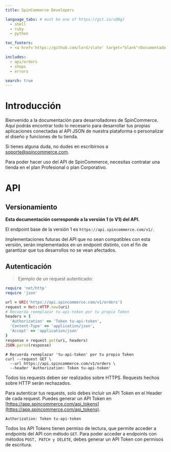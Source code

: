 ```yaml
---
title: SpinCommerce Developers

language_tabs: # must be one of https://git.io/vQNgJ
  - shell
  - ruby
  - python

toc_footers:
  - <a href='https://github.com/lord/slate' target="blank">Documentado con Slate</a>

includes:
  - api/orders
  - shops
  - errors

search: true
---
```


# Introducción

Bienvenido a la documentación para desarrolladores de SpinCommerce. Aquí podrás encontrar todo lo necesario para desarrollar tus propias aplicaciones conectadas al API JSON de nuestra plataforma o personalizar el diseño y funciones de tu tienda.

Si tienes alguna duda, no dudes en escribirnos a [soporte@spincommerce.com](mailto:soporte@spincommerce.com).

<aside class="notice">
Para poder hacer uso del API de SpinCommerce, necesitas contratar una tienda en el plan Profesional o plan Corporativo.
</aside>

# API

## Versionamiento

**Esta documentación corresponde a la versión 1 (o V1) del API.**

El endpoint base de la versión 1 es `https://api.spincommerce.com/v1/`.

Implementaciones futuras del API que no sean compatibles con esta versión, serán implementados en un endpoint distinto, con el fin de garantizar que tus desarrollos no se vean afectados.

## Autenticación

> Ejemplo de un request autenticado:

```ruby
require 'net/http'
require 'json'

url = URI('https://api.spincommerce.com/v1/orders')
request = Net::HTTP.new(uri)
# Recuerda reemplazar tu-api-token por tu propio Token
headers = {
  'Authorization' => 'Token tu-api-token',
  'Content-Type' => 'application/json',
  'Accept' => 'application/json'
}
response = request.get(uri, headers)
JSON.parse(response)
```

```shell
# Recuerda reemplazar 'tu-api-token' por tu propio Token
curl --request GET \
  --url https://api.spincommerce.com/v1/orders \
  --header 'Authorization: Token tu-api-token'
```

<aside class="notice">
Todos los requests deben ser realizados sobre HTTPS. Requests hechos sobre HTTP serán rechazados.
</aside>

Para autenticar tus requests, solo debes incluir un API Token en el Header de cada request. Puedes generar un API Token en [https://app.spincommerce.com/api_tokens](https://app.spincommerce.com/api_tokens).

`Authorization: Token tu-api-token`

Todos los API Tokens tienen permiso de lectura, que permite acceder a endpoints del API con método `GET`. Para poder acceder a endpoints con métodos `POST, PATCH y DELETE`, debes generar un API Token con permisos de escritura.






